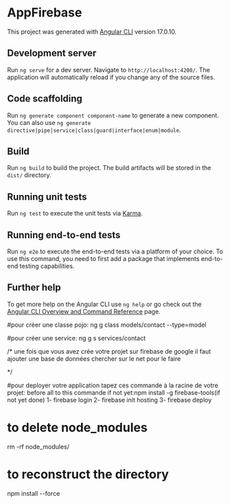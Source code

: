 # AppFirebase

This project was generated with [Angular CLI](https://github.com/angular/angular-cli) version 17.0.10.

## Development server

Run `ng serve` for a dev server. Navigate to `http://localhost:4200/`. The application will automatically reload if you change any of the source files.

## Code scaffolding

Run `ng generate component component-name` to generate a new component. You can also use `ng generate directive|pipe|service|class|guard|interface|enum|module`.

## Build

Run `ng build` to build the project. The build artifacts will be stored in the `dist/` directory.

## Running unit tests

Run `ng test` to execute the unit tests via [Karma](https://karma-runner.github.io).

## Running end-to-end tests

Run `ng e2e` to execute the end-to-end tests via a platform of your choice. To use this command, you need to first add a package that implements end-to-end testing capabilities.

## Further help

To get more help on the Angular CLI use `ng help` or go check out the [Angular CLI Overview and Command Reference](https://angular.io/cli) page.

#pour créer une classe  pojo:
ng g class models/contact --type=model

#pour créer une service:
ng g s services/contact

/*
une fois que vous avez crée votre projet sur firebase  de google
il faut ajouter une base de données chercher sur le net pour le faire

*/


#pour deployer votre application tapez ces commande à la racine de votre projet:
before all to this commande if not yet:npm install -g firebase-tools(if not yet done)
1- firebase login
2- firebase init hosting
3- firebase deploy



# to delete node_modules
   rm -rf node_modules/
# to reconstruct the directory
 npm install --force   
